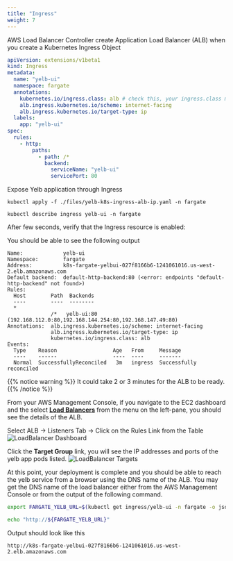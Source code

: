 ```yaml
---
title: "Ingress"
weight: 7
---
```


AWS Load Balancer Controller create Application Load Balancer (ALB) when you create a Kubernetes Ingress Object

```yaml
apiVersion: extensions/v1beta1
kind: Ingress
metadata:
  name: "yelb-ui"
  namespace: fargate
  annotations:
    kubernetes.io/ingress.class: alb # check this, your ingress.class may be different 
    alb.ingress.kubernetes.io/scheme: internet-facing 
    alb.ingress.kubernetes.io/target-type: ip 
  labels:
    app: "yelb-ui"
spec:
  rules:
    - http:
        paths:
          - path: /*
            backend:
              serviceName: "yelb-ui"
              servicePort: 80
```

Expose Yelb application through Ingress

```properties
kubectl apply -f ./files/yelb-k8s-ingress-alb-ip.yaml -n fargate
```

```properties
kubectl describe ingress yelb-ui -n fargate
```

After few seconds, verify that the Ingress resource is enabled:

You should be able to see the following output

```properties
Name:             yelb-ui
Namespace:        fargate
Address:          k8s-fargate-yelbui-027f8166b6-1241061016.us-west-2.elb.amazonaws.com
Default backend:  default-http-backend:80 (<error: endpoints "default-http-backend" not found>)
Rules:
  Host        Path  Backends
  ----        ----  --------
  *           
              /*   yelb-ui:80 (192.168.112.0:80,192.168.144.254:80,192.168.147.49:80)
Annotations:  alb.ingress.kubernetes.io/scheme: internet-facing
              alb.ingress.kubernetes.io/target-type: ip
              kubernetes.io/ingress.class: alb
Events:
  Type    Reason                  Age   From     Message
  ----    ------                  ----  ----     -------
  Normal  SuccessfullyReconciled   3m   ingress  Successfully reconciled
```

{{% notice warning %}}
It could take 2 or 3 minutes for the ALB to be ready.
{{% /notice %}}

From your AWS Management Console, if you navigate to the EC2 dashboard and the select **[Load Balancers](https://us-west-2.console.aws.amazon.com/ec2/v2/home?region=us-west-2#LoadBalancers)** from the menu on the left-pane, you should see the details of the ALB.

Select ALB -> Listeners Tab -> Click on the Rules Link from the Table
![LoadBalancer Dashboard](/images/lb/rules.png)

Click the **Target Group** link, you will see the IP addresses and ports of the yelb app pods listed.
![LoadBalancer Targets](/images/lb/NLB-Registered-targets.png)

At this point, your deployment is complete and you should be able to reach the yelb service from a browser using the DNS name of the ALB. You may get the DNS name of the load balancer either from the AWS Management Console or from the output of the following command.

```bash
export FARGATE_YELB_URL=$(kubectl get ingress/yelb-ui -n fargate -o jsonpath='{.status.loadBalancer.ingress[0].hostname}')

echo "http://${FARGATE_YELB_URL}"
```

Output should look like this

```properties
http://k8s-fargate-yelbui-027f8166b6-1241061016.us-west-2.elb.amazonaws.com
```
